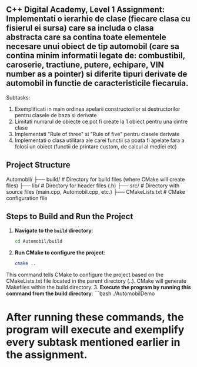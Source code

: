 ## C++ Digital Academy, Level 1 Assignment: Implementati o ierarhie de clase (fiecare clasa cu fisierul ei sursa) care sa includa o clasa abstracta care sa contina toate elementele necesare unui obiect de tip automobil (care sa contina minim informatii legate de: combustibil, caroserie, tractiune, putere, echipare, VIN number as a pointer) si diferite tipuri derivate de automobil in functie de caracteristicile fiecaruia.

Subtasks:
1. Exemplificati in main ordinea apelarii constructorilor si destructorilor pentru clasele de baza si derivate
2. Limitati numarul de obiecte ce pot fi create la 1 obiect pentru una dintre clase
3. Implementati "Rule of three" si "Rule of five" pentru clasele derivate
4. Implementati o clasa utilitara ale carei functii sa poata fi apelate fara a folosi un obiect (functii de printare custom, de calcul al mediei etc)

## Project Structure
Automobil/
├── build/           # Directory for build files (where CMake will create files)
├── lib/             # Directory for header files (.h)
├── src/             # Directory with source files (main.cpp, Automobil.cpp, etc.)
├── CMakeLists.txt   # CMake configuration file

## Steps to Build and Run the Project
1. **Navigate to the `build` directory**:
    ```bash
    cd Automobil/build
2. **Run CMake to configure the project**:
    ``` bash
    cmake ..
This command tells CMake to configure the project based on the CMakeLists.txt file located in the parent directory (..). CMake will generate Makefiles within the build directory.
3. **Execute the program by running this command from the build directory**: 
    ```bash
    ./AutomobilDemo

# After running these commands, the program will execute and exemplify every subtask mentioned earlier in the assignment.
